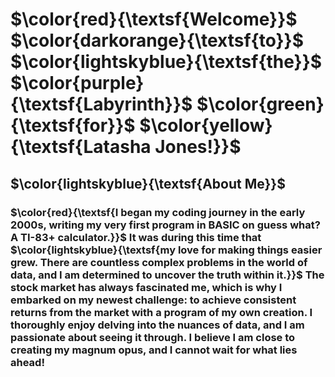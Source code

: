 # $\color{red}{\textsf{Welcome}}$ $\color{darkorange}{\textsf{to}}$ $\color{lightskyblue}{\textsf{the}}$ $\color{purple}{\textsf{Labyrinth}}$ $\color{green}{\textsf{for}}$ $\color{yellow}{\textsf{Latasha Jones!}}$

## $\color{lightskyblue}{\textsf{About Me}}$

### $\color{red}{\textsf{I began my coding journey in the early 2000s, writing my very first program in BASIC on guess what? A TI-83+ calculator.}}$ It was during this time that $\color{lightskyblue}{\textsf{my love for making things easier grew. There are countless complex problems in the world of data, and I am determined to uncover the truth within it.}}$ The stock market has always fascinated me, which is why I embarked on my newest challenge: to achieve consistent returns from the market with a program of my own creation. I thoroughly enjoy delving into the nuances of data, and I am passionate about seeing it through. I believe I am close to creating my magnum opus, and I cannot wait for what lies ahead!

